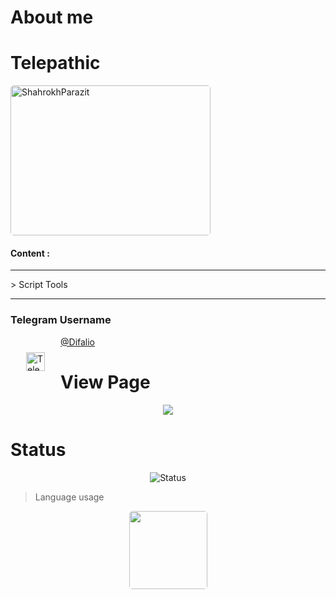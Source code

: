 # About me
 # Telepathic
 
<img style="border:2px; border-radius:5px;" alt="ShahrokhParazit" src="https://www.uplooder.net/img/image/90/fccc2e2fbd1338855b386a0f98176587/6150811-1.png" width="320" height="240"/>
 
#### Content :

<hr/>
> Script Tools  
<hr/>

### Telegram Username

<a href="https://t.me/Difalio">
  <img align="left" alt="Telegram username" width="30px" src="https://www.iconfinder.com/icons/3069742/download/png/512" style="margin:25px;" />
@Difalio </a>

# View Page
<p align="center"><img align="center" src="https://profile-counter.glitch.me/{Telepathic}/count.svg" /></p>

# Status
<p align="center"> <img src="https://github-readme-stats.vercel.app/api?username=ShahrokhParazit&show_icons=true&theme=gotham" alt="Status" />
  
 
> Language usage
<div align="center">
    <img height="125px" style="border:none; border-radius:5px;" src="https://github-readme-stats-api-holic-x.vercel.app/api/top-langs/?username=ShahrokhParazit&theme=gruvbox-medium-dark-green&layout=compact"/>
</div>
